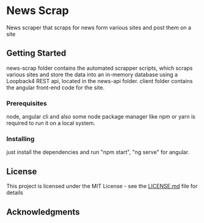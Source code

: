 # News Scrap

News scraper that scraps for news form various sites and post them on a site 

## Getting Started

news-scrap folder contains the automated scrapper scripts, which scraps various sites and store the data into an in-memory database using a Loopback4 REST api, located in the news-api folder. client folder contains the angular front-end code for the site.

### Prerequisites

node, angular cli and also some node package manager like npm or yarn is required to run it on a local system.

### Installing

just install the dependencies and run "npm start", "ng serve" for angular.

## License

This project is licensed under the MIT License - see the [LICENSE.md](LICENSE.md) file for details

## Acknowledgments

